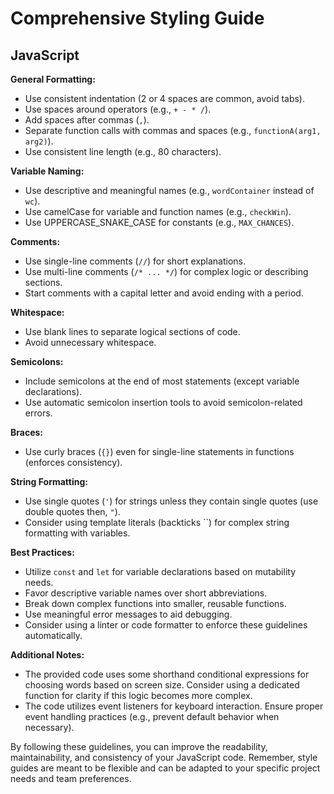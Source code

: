 # Comprehensive Styling Guide

## **JavaScript**

**General Formatting:**

* Use consistent indentation (2 or 4 spaces are common, avoid tabs).
* Use spaces around operators (e.g., `+ - * /`).
* Add spaces after commas (`,`).
* Separate function calls with commas and spaces (e.g., `functionA(arg1, arg2)`).
* Use consistent line length (e.g., 80 characters).

**Variable Naming:**

* Use descriptive and meaningful names (e.g., `wordContainer` instead of `wc`).
* Use camelCase for variable and function names (e.g., `checkWin`).
* Use UPPERCASE_SNAKE_CASE for constants (e.g., `MAX_CHANCES`).

**Comments:**

* Use single-line comments (`//`) for short explanations.
* Use multi-line comments (`/* ... */`) for complex logic or describing sections.
* Start comments with a capital letter and avoid ending with a period.

**Whitespace:**

* Use blank lines to separate logical sections of code.
* Avoid unnecessary whitespace.

**Semicolons:**

* Include semicolons at the end of most statements (except variable declarations).
* Use automatic semicolon insertion tools to avoid semicolon-related errors.

**Braces:**

* Use curly braces (`{}`) even for single-line statements in functions (enforces consistency).

**String Formatting:**

* Use single quotes (`'`) for strings unless they contain single quotes (use double quotes then, `"`).
* Consider using template literals (backticks ``) for complex string formatting with variables.

**Best Practices:**

* Utilize `const` and `let` for variable declarations based on mutability needs.
* Favor descriptive variable names over short abbreviations.
* Break down complex functions into smaller, reusable functions.
* Use meaningful error messages to aid debugging.
* Consider using a linter or code formatter to enforce these guidelines automatically.

**Additional Notes:**

* The provided code uses some shorthand conditional expressions for choosing words based on screen size. Consider using a dedicated function for clarity if this logic becomes more complex.
* The code utilizes event listeners for keyboard interaction. Ensure proper event handling practices (e.g., prevent default behavior when necessary).

By following these guidelines, you can improve the readability, maintainability, and consistency of your JavaScript code. Remember, style guides are meant to be flexible and can be adapted to your specific project needs and team preferences.
